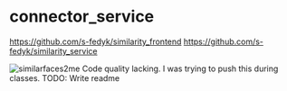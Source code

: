 # connector_service
https://github.com/s-fedyk/similarity_frontend
https://github.com/s-fedyk/similarity_service

![similarfaces2me](https://github.com/user-attachments/assets/2c2d6c31-9be9-4816-9c06-2dedfd3b2f79)
Code quality lacking. I was trying to push this during classes.
TODO: Write readme

